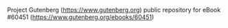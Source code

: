 Project Gutenberg (https://www.gutenberg.org) public repository for eBook #60451 (https://www.gutenberg.org/ebooks/60451)
